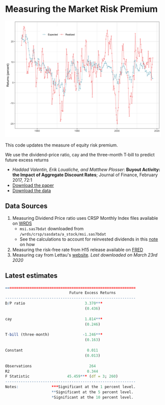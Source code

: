 # Measuring the Market Risk Premium

![](output/predict.png)


This code updates the measure of equity risk premium.

We use the dividend-price ratio, cay and the three-month T-bill to predict future excess returns

+ *Haddad Valentin, Erik Loualiche, and Matthew Plosser*: **Buyout Activity: the Impact of Aggregate Discount Rates**;  Journal of Finance, February 2017, 72:1
+ [Download the paper](http://loualiche.gitlab.io/www/abstract/LBO.html)
+ [Download the data](https://github.com/eloualiche/RiskPremium/releases)


## Data Sources

1. Measuring Dividend Price ratio uses CRSP Monthly Index files available on [WRDS](https://wrds-web.wharton.upenn.edu/wrds/ds/crsp/stock_a/stkmktix.cfm)
   - `msi.sas7bdat` downloaded from `/wrds/crsp/sasdata/a_stock/msi.sas7bdat`
   - See the calculations to account for reinvested dividends in this [note](./docs/dividendpriceratio.pdf) on how 
2. Measuring the risk-free rate from H15 release available on [FRED](https://fred.stlouisfed.org/series/TB3MS
)
3. Measuring cay from Lettau's [website](http://faculty.haas.berkeley.edu/lettau/data_cay.html). *Last downloaded on March 23rd 2020*



## Latest estimates 


~~~R
===========================================================
                             Future Excess Returns         
-----------------------------------------------------------
D/P ratio                           3.370***               
                                    (0.436)                
                                                           
cay                                 1.814***               
                                    (0.246)                
                                                           
T-bill (three-month)               -1.246***               
                                    (0.163)                
                                                           
Constant                             0.011                 
                                    (0.013)                
                                                           
Observations                          264                  
R2                                   0.344                 
F Statistic                 45.459*** (df = 3; 260)        
-----------------------------------------------------------
Notes:               ***Significant at the 1 percent level.
                     **Significant at the 5 percent level. 
                     *Significant at the 10 percent level. 
~~~
